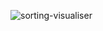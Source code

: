![sorting-visualiser](https://github.com/user-attachments/assets/b406cf99-a020-4857-b90b-779d1614c806)

